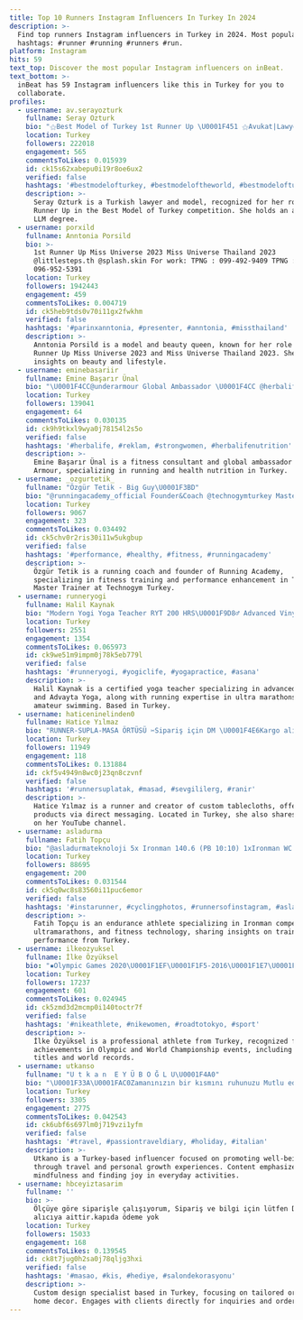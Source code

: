 ```yaml
---
title: Top 10 Runners Instagram Influencers In Turkey In 2024
description: >-
  Find top runners Instagram influencers in Turkey in 2024. Most popular
  hashtags: #runner #running #runners #run.
platform: Instagram
hits: 59
text_top: Discover the most popular Instagram influencers on inBeat.
text_bottom: >-
  inBeat has 59 Instagram influencers like this in Turkey for you to
  collaborate.
profiles:
  - username: av.serayozturk
    fullname: Seray Ozturk
    bio: "⚝Best Model of Turkey 1st Runner Up \U0001F451 ⚝Avukat|Lawyer|Model ✨ ⚝Advanced LLM"
    location: Turkey
    followers: 222018
    engagement: 565
    commentsToLikes: 0.015939
    id: ck15s62xabepu0i19r8oe6ux2
    verified: false
    hashtags: '#bestmodelofturkey, #bestmodeloftheworld, #bestmodelofturkey2023, #bestie'
    description: >-
      Seray Ozturk is a Turkish lawyer and model, recognized for her role as 1st
      Runner Up in the Best Model of Turkey competition. She holds an advanced
      LLM degree.
  - username: porxild
    fullname: Anntonia Porsild
    bio: >-
      1st Runner Up Miss Universe 2023 Miss Universe Thailand 2023
      @littlesteps.th @splash.skin For work: TPNG : 099-492-9409 TPNG :
      096-952-5391
    location: Turkey
    followers: 1942443
    engagement: 459
    commentsToLikes: 0.004719
    id: ck5heb9tds0v70i11gx2fwkhm
    verified: false
    hashtags: '#parinxanntonia, #presenter, #anntonia, #missthailand'
    description: >-
      Anntonia Porsild is a model and beauty queen, known for her role as 1st
      Runner Up Miss Universe 2023 and Miss Universe Thailand 2023. She shares
      insights on beauty and lifestyle.
  - username: eminebasariir
    fullname: Emine Başarır Ünal
    bio: "\U0001F4CC@underarmour Global Ambassador \U0001F4CC @herbalifeturkiye Fitness Consultant \U0001F4CCRunner of @ankarunning"
    location: Turkey
    followers: 139041
    engagement: 64
    commentsToLikes: 0.030135
    id: ck9h9tkxl9wya0j78154l2s5o
    verified: false
    hashtags: '#herbalife, #reklam, #strongwomen, #herbalifenutrition'
    description: >-
      Emine Başarır Ünal is a fitness consultant and global ambassador for Under
      Armour, specializing in running and health nutrition in Turkey.
  - username: _ozgurtetik_
    fullname: "Özgür Tetik - Big Guy\U0001F3BD"
    bio: "@runningacademy_official Founder&Coach @technogymturkey Master Trainer @uludagpremium @turkiyesuunto \U0001F3C124hr/191km/First 24 Hours TR Treademill Runner"
    location: Turkey
    followers: 9067
    engagement: 323
    commentsToLikes: 0.034492
    id: ck5chv0r2ris30i11w5ukgbup
    verified: false
    hashtags: '#performance, #healthy, #fitness, #runningacademy'
    description: >-
      Özgür Tetik is a running coach and founder of Running Academy,
      specializing in fitness training and performance enhancement in Turkey.
      Master Trainer at Technogym Turkey.
  - username: runneryogi
    fullname: Halil Kaynak
    bio: "Modern Yogi Yoga Teacher RYT 200 HRS\U0001F9D8‍♂️ Advanced Vinyasa Teacher RYT 50 HRS \U0001F938‍♂️ Advayta Yoga 5'20\U0001F549️ Ultra Marathon Runner \U0001F3C3‍♂️ Amateur Swimmer\U0001F3CA‍♂️"
    location: Turkey
    followers: 2551
    engagement: 1354
    commentsToLikes: 0.065973
    id: ck9we51m9impm0j78k5eb779l
    verified: false
    hashtags: '#runneryogi, #yogiclife, #yogapractice, #asana'
    description: >-
      Halil Kaynak is a certified yoga teacher specializing in advanced Vinyasa
      and Advayta Yoga, along with running expertise in ultra marathons and
      amateur swimming. Based in Turkey.
  - username: haticeninelinden0
    fullname: Hatice Yılmaz
    bio: "RUNNER-SUPLA-MASA ÖRTÜSÜ ✂️Sipariş için DM \U0001F4E6Kargo alıcıya aittir •Kapıda ödeme yok •Havale / EFT ile ödeme \U0001F3E0İzmir içi elden teslim YouTube kanalım"
    location: Turkey
    followers: 11949
    engagement: 118
    commentsToLikes: 0.131884
    id: ckf5v4949n8wc0j23qn8czvnf
    verified: false
    hashtags: '#runnersuplatak, #masad, #sevgililerg, #ranir'
    description: >-
      Hatice Yılmaz is a runner and creator of custom tablecloths, offering
      products via direct messaging. Located in Turkey, she also shares content
      on her YouTube channel.
  - username: asladurma
    fullname: Fatih Topçu
    bio: "@asladurmateknoloji 5x Ironman 140.6 (PB 10:10) 1xIronman WC Nice (11:23) 10x Ironman 70.3 (PB 4:29) 1xUTMB OCC @cappadociaultratrail 63k(6:40) \U0001F948AG"
    location: Turkey
    followers: 88695
    engagement: 200
    commentsToLikes: 0.031544
    id: ck5q0wc8s83560i11puc6emor
    verified: false
    hashtags: '#instarunner, #cyclingphotos, #runnersofinstagram, #asladurma'
    description: >-
      Fatih Topçu is an endurance athlete specializing in Ironman competitions,
      ultramarathons, and fitness technology, sharing insights on training and
      performance from Turkey.
  - username: ilkeozyuksel
    fullname: İlke Özyüksel
    bio: "▪️Olympic Games 2020\U0001F1EF\U0001F1F5-2016\U0001F1E7\U0001F1F7-YOG 2014 \U0001F1E8\U0001F1F3 ▪\U0001F947World - European Champion & 8 World Records @nike"
    location: Turkey
    followers: 17237
    engagement: 601
    commentsToLikes: 0.024945
    id: ck5zmd3d2mcmp0i140toctr7f
    verified: false
    hashtags: '#nikeathlete, #nikewomen, #roadtotokyo, #sport'
    description: >-
      İlke Özyüksel is a professional athlete from Turkey, recognized for her
      achievements in Olympic and World Championship events, including multiple
      titles and world records.
  - username: utkanso
    fullname: "U t k a n  E Y Ü B O Ğ L U\U0001F4A0"
    bio: "\U0001F33A\U0001FAC0Zamanınızın bir kısmını ruhunuzu Mutlu edecek şeyler yaparak geçirin. \U0001FAC0\U0001F9E0\U0001FAC1 \U0001F9D8\U0001F3FB‍♂️"
    location: Turkey
    followers: 3305
    engagement: 2775
    commentsToLikes: 0.042543
    id: ck6ubf6s697lm0j719vzi1yfm
    verified: false
    hashtags: '#travel, #passiontraveldiary, #holiday, #italian'
    description: >-
      Utkano is a Turkey-based influencer focused on promoting well-being
      through travel and personal growth experiences. Content emphasizes
      mindfulness and finding joy in everyday activities.
  - username: hbceyiztasarim
    fullname: ''
    bio: >-
      Ölçüye göre siparişle çalışıyorum, Sipariş ve bilgi için lütfen DM ‼️Kargo
      alıcıya aittir.kapıda ödeme yok
    location: Turkey
    followers: 15033
    engagement: 168
    commentsToLikes: 0.139545
    id: ck8t7jug0h2sa0j78qljg3hxi
    verified: false
    hashtags: '#masao, #kis, #hediye, #salondekorasyonu'
    description: >-
      Custom design specialist based in Turkey, focusing on tailored orders for
      home decor. Engages with clients directly for inquiries and order details.
---
```


